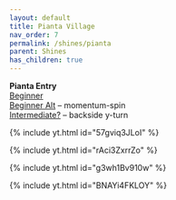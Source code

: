 ```yaml
---
layout: default
title: Pianta Village
nav_order: 7
permalink: /shines/pianta
parent: Shines
has_children: true
---
```


**Pianta Entry**  
[Beginner](https://www.youtube.com/watch?v=57gviq3JLoI)  
[Beginner Alt](https://youtu.be/rAci3ZxrrZo) – momentum-spin  
[Intermediate?](https://www.youtube.com/watch?v=g3wh1Bv910w) – backside y-turn  

{% include yt.html id="57gviq3JLoI" %}

{% include yt.html id="rAci3ZxrrZo" %}

{% include yt.html id="g3wh1Bv910w" %}

{% include yt.html id="BNAYi4FKLOY" %}
